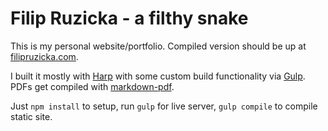 # Filip Ruzicka - a filthy snake

This is my personal website/portfolio. Compiled version should be up at [filipruzicka.com](https://filipruzicka.com).

I built it mostly with [Harp](https://github.com/sintaxi/harp) with some custom build functionality via [Gulp](https://github.com/gulpjs/gulp). PDFs get compiled with [markdown-pdf](https://github.com/alanshaw/markdown-pdf).

Just `npm install` to setup, run `gulp` for live server, `gulp compile` to compile static site.